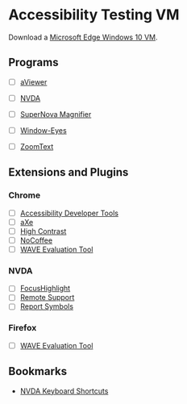 # Accessibility Testing VM

Download a [Microsoft Edge Windows 10 VM](https://developer.microsoft.com/en-us/microsoft-edge/tools/vms/).


## Programs
- [ ] [aViewer](https://www.paciellogroup.com/resources/aviewer/)
- [ ] [NVDA](https://www.nvaccess.org/)
- [ ] [SuperNova Magnifier](https://yourdolphin.com/supernova-magnifier)
- [ ] [Window-Eyes](http://www.gwmicro.com/Window-Eyes/)
- [ ] [ZoomText](https://www.zoomtext.com/products/zoomtext-magnifierreader/)


## Extensions and Plugins

### Chrome
- [ ] [Accessibility Developer Tools](https://chrome.google.com/webstore/detail/accessibility-developer-t/fpkknkljclfencbdbgkenhalefipecmb?hl=en-US)
- [ ] [aXe](https://chrome.google.com/webstore/detail/axe/lhdoppojpmngadmnindnejefpokejbdd?hl=en-US)
- [ ] [High Contrast](https://chrome.google.com/webstore/detail/high-contrast/djcfdncoelnlbldjfhinnjlhdjlikmph?hl=en-US)
- [ ] [NoCoffee](https://chrome.google.com/webstore/detail/nocoffee/jjeeggmbnhckmgdhmgdckeigabjfbddl?hl=en-US)
- [ ] [WAVE Evaluation Tool](https://chrome.google.com/webstore/detail/wave-evaluation-tool/jbbplnpkjmmeebjpijfedlgcdilocofh?hl=en-US)

### NVDA
- [ ] [FocusHighlight](https://addons.nvda-project.org/addons/focusHighlight.en.html)
- [ ] [Remote Support](https://addons.nvda-project.org/addons/nvdaremote.en.html)
- [ ] [Report Symbols](https://addons.nvda-project.org/addons/reportSymbols.en.html)

### Firefox
- [ ] [WAVE Evaluation Tool](https://addons.mozilla.org/en-US/firefox/addon/wave-accessibility-tool/)


## Bookmarks
- [NVDA Keyboard Shortcuts](https://dequeuniversity.com/screenreaders/nvda-keyboard-shortcuts)
